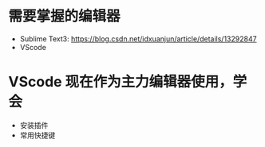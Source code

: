 # 需要掌握的编辑器

+   Sublime Text3: https://blog.csdn.net/idxuanjun/article/details/13292847
+   VScode

# VScode 现在作为主力编辑器使用，学会

+   安装插件
+   常用快捷键